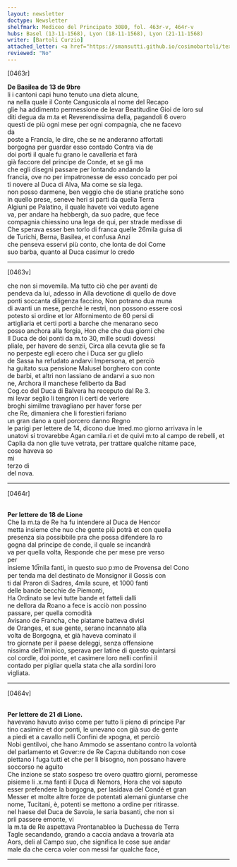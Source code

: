 ```yaml
---
layout: newsletter
doctype: Newsletter
shelfmark: Mediceo del Principato 3080, fol. 463r-v, 464r-v
hubs: Basel (13-11-1568), Lyon (18-11-1568), Lyon (21-11-1568)
writer: [Bartoli Curzio]
attached_letter: <a href="https://smansutti.github.io/cosimobartoli/texts/TBD/">TBD</a>
reviewed: "No"
---
```


[0463r]  
  
  
<strong>De Basilea de 13 de 9bre</strong>  
li i cantoni capi huno tenuto una dieta alcune,  
na nella quale il Conte Cangusicola al nome del Recapo  
glie ha addimento permessione de levar Beatitudine Gioi de loro sul  
diti degua da m.ta et Reverendissima della, pagandoli 6 overo  
questi de più ogni mese per ogni compagnia, che ne facevo  
da  
poste a Francia, le dire, che se ne anderanno affortati  
borgogna per guardar esso contado Contra via de  
doi porti il quale fu grano le cavalleria et farà  
già faccore del principe de Conde, et se gli ma  
che egli disegni passare per lontando andando la  
francia, ove no per impatronesse de esso concado per poi  
ti novere al Duca di Alva, Ma come se sia lega.  
non posso darmene, ben veggio che de stiane pratiche sono  
in quello prese, seneve heri si parti da quella Terra  
Algiuni pe Palatino, il quale havete voi veduto agene  
va, per andare ha hebbergh, da suo padre, que fece  
compagnia chiessino una lega de qui, per strade medisse di  
Che sperava esser ben torlo di franca quelle 26mila guisa di  
de Turichi, Berna, Basilea, et confusa Anzi  
che penseva esservi più conto, che lonta de doi Come  
suo barba, quanto al Duca casimur lo credo  
  
---  

[0463v]  
  
  
che non si movemila. Ma tutto ciò che per avanti de  
pendeva da lui, adesso in Alla devotione di quello de dove  
ponti soccanta diligenza faccino, Non potrano dua muna  
di avanti un mese, perchè le restri, non possono essere così  
potesto si ordine et lor Alfornimento de 60 persi di  
artigliaria et certi porti a barche che menarano seco  
posso anchora alla forgia, Hon che che dua giorni che  
Il Duca de doi ponti da m.to 30, mille scudi dovessi  
pliale, per havere de senzii, Circa alla cevuta glie se fa  
no perpeste egli ecero che i Duca ser gu glielo  
de Sassa ha refudato andarvi Impersona, et perciò  
ha guitato sua pensione Malusel borghero con conte  
de barbi, et altri non lassiano de andarvi a suo non  
ne, Archora il manchese feliberto da Bad  
Cog.co del Duca di Balvera ha receputo dal Re 3.  
mi levar seglio li tengron li certi de verlere  
broghi similme travagliano per haver forse per  
che Re, dimaniera che li forestieri fariano  
un gran dano a quel porcero danno Regno  
le parigi per lettere de 14, dicono due Imed.mo giorno arrivava in le  
unatovi si trovarebbe Agan camila.ri et de quivi m:to al campo de rebelli, et  
Caplia da non glie tuve vetrata, per trattare qualche nitame pace,  
cose haveva so  
mi  
terzo di  
del nova.  
  
---  

[0464r]  
  
  
<br/><strong>Per lettere de 18 de Lione</strong>  
Che la m.ta de Re ha fu intendere al Duca de Hencor  
metta insieme che nuo che gente più potrà et con quella  
presenza sia possibbile pra che possa difendere la ro  
gogna dal principe de conde, il quale se incandrà  
va per quella volta, Responde che per mese pre verso  
per  
insieme 10̅mila fanti, in questo suo p:mo de Provensa del Cono  
per tenda ma del destinato de Monsignor il Gossis con  
ti dal Praron di Sadres, 4mila scure, et 1000 fanti  
delle bande becchie de Piemonti,  
Ha Ordinato se levi tutte bande et fatteli dalli  
ne dellora da Roano a fece is acciò non possino  
passare, per quella comodità  
Avisano de Francha, che piatame batteva divisi  
de Oranges, et sue gente, serano incannato alla  
volta de Borgogna, et già haveva cominato il  
tro giornate per il paese deleggi, senza offensione  
nissima dell'Iminico, sperava per latine di questo quintarsi  
col cordle, doi ponte, et casimere loro nelli confini il  
contado per pigliar quella stata che alla sordini loro  
vigliata.  
  
---  

[0464v]  
  
  
<br/><strong>Per lettere de 21 di Lione.</strong>  
havevano havuto aviso come per tutto li pieno di principe Par  
tino casimire et dor ponti, le unevano con già suo de gente  
a piedi et a cavallo nelli Confini de xpogna, et perciò  
Nobi gentilvoi, che hano Ammodo se assentano contro la volontà  
del parlamento et Gover:re de Re Cap:na dubitando non cose  
piettano i fuga tutti et che per li bisogno, non possano havere  
soccorso ne aguito  
Che inzione se stato sospeso tre overo quattro giorni, peromesse  
pisieme li .x.ma fanti il Duca di Nemors, Hora che voi saputo  
esser prefendere la borgogna, per lasidava del Condé et gran  
Messer et molte altre forze de potentati alemani giuntarse che  
nome, Tucitani, è, potenti se mettono a ordine per ritirasse.  
nel haese del Duca de Savoia, le saria basanti, che non si  
prii passere emonte, vi  
la m.ta de Re aspettava Prontanableo la Duchessa de Terra  
Tagle secandando, grando a caccia andava a trovarla ata  
Aors, deli al Campo suo, che significa le cose sue andar  
male da che cerca voler con messi far qualche face,  
  
---  

